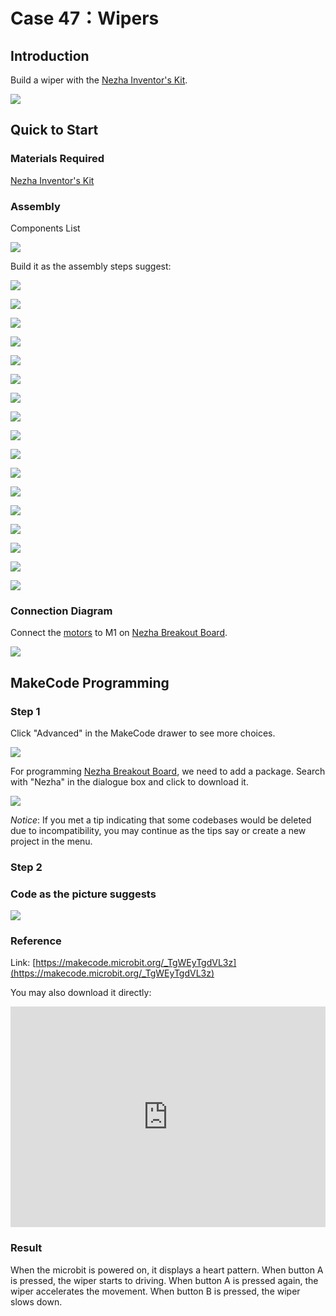 # Case 47：Wipers

## Introduction
Build a wiper with the [Nezha Inventor's Kit](https://shop.elecfreaks.com/products/elecfreaks-micro-bit-nezha-48-in-1-inventors-kit-without-micro-bit-board?_pos=2&_sid=ed1b6fbd2&_ss=r).

![](./images/neza-inventor-s-kit-case-47-01.png)


## Quick to Start

### Materials Required

[Nezha Inventor's Kit](https://shop.elecfreaks.com/products/elecfreaks-micro-bit-nezha-48-in-1-inventors-kit-without-micro-bit-board?_pos=2&_sid=ed1b6fbd2&_ss=r)

### Assembly

Components List

![](./images/neza-inventor-s-kit-case-47-02.png)


Build it as the assembly steps suggest: 

![](./images/neza-inventor-s-kit-step-47-01.png)

![](./images/neza-inventor-s-kit-step-47-02.png)

![](./images/neza-inventor-s-kit-step-47-03.png)

![](./images/neza-inventor-s-kit-step-47-04.png)

![](./images/neza-inventor-s-kit-step-47-05.png)

![](./images/neza-inventor-s-kit-step-47-06.png)

![](./images/neza-inventor-s-kit-step-47-07.png)

![](./images/neza-inventor-s-kit-step-47-08.png)

![](./images/neza-inventor-s-kit-step-47-09.png)

![](./images/neza-inventor-s-kit-step-47-10.png)

![](./images/neza-inventor-s-kit-step-47-11.png)

![](./images/neza-inventor-s-kit-step-47-12.png)

![](./images/neza-inventor-s-kit-step-47-13.png)

![](./images/neza-inventor-s-kit-step-47-14.png)

![](./images/neza-inventor-s-kit-step-47-15.png)

![](./images/neza-inventor-s-kit-step-47-16.png)

![](./images/neza-inventor-s-kit-step-47-17.png)

### Connection Diagram

Connect the [motors](https://shop.elecfreaks.com/products/elecfreaks-high-speed-building-blocks-motor?_pos=4&_sid=a2da3fff8&_ss=r) to M1 on [Nezha Breakout Board](https://shop.elecfreaks.com/products/elecfreaks-nezha-breakout-board?_pos=1&_sid=00432325a&_ss=rl).

![](./images/neza-inventor-s-kit-case-47-03.png)


## MakeCode Programming

### Step 1

Click "Advanced" in the MakeCode drawer to see more choices.

![](./images/neza-inventor-s-kit-case-37-04.png)

For programming [Nezha Breakout Board](https://shop.elecfreaks.com/products/elecfreaks-nezha-breakout-board?_pos=1&_sid=00432325a&_ss=rl), we need to add a package. Search with "Nezha" in the dialogue box and click to download it. 

![](./images/neza-inventor-s-kit-case-37-06.png)

*Notice*: If you met a tip indicating that some codebases would be deleted due to incompatibility, you may continue as the tips say or create a new project in the menu. 

### Step 2
### Code as the picture suggests

![](./images/neza-inventor-s-kit-case-47-07.png)

### Reference
Link: [https://makecode.microbit.org/_TgWEyTgdVL3z](https://makecode.microbit.org/_TgWEyTgdVL3z)

You may also download it directly: 

<div style="position:relative;height:0;padding-bottom:70%;overflow:hidden;"><iframe style="position:absolute;top:0;left:0;width:100%;height:100%;" src="https://makecode.microbit.org/#pub:_TgWEyTgdVL3z" frameborder="0" sandbox="allow-popups allow-forms allow-scripts allow-same-origin"></iframe></div>  


### Result

When the microbit is powered on, it displays a heart pattern. When button A is pressed, the wiper starts to driving. When button A is pressed again, the wiper accelerates the movement. When button B is pressed, the wiper slows down.

